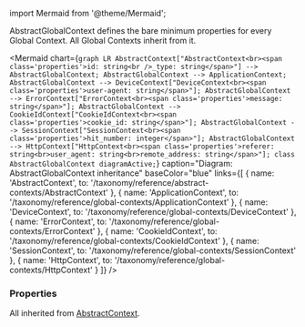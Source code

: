 import Mermaid from '@theme/Mermaid';

AbstractGlobalContext defines the bare minimum properties for every Global Context. All Global Contexts 
inherit from it.

<Mermaid chart={`
	graph LR
		AbstractContext["AbstractContext<br><span class='properties'>id: string<br />_type: string</span>"] --> AbstractGlobalContext;
    AbstractGlobalContext --> ApplicationContext;
    AbstractGlobalContext --> DeviceContext["DeviceContext<br><span class='properties'>user-agent: string</span>"];
    AbstractGlobalContext --> ErrorContext["ErrorContext<br><span class='properties'>message: string</span>"];
    AbstractGlobalContext --> CookieIdContext["CookieIdContext<br><span class='properties'>cookie_id: string</span>"];
    AbstractGlobalContext --> SessionContext["SessionContext<br><span class='properties'>hit_number: integer</span>"];
    AbstractGlobalContext --> HttpContext["HttpContext<br><span class='properties'>referer: string<br>user_agent: string<br>remote_address: string</span>"];
    class AbstractGlobalContext diagramActive;
`} 
  caption="Diagram: AbstractGlobalContext inheritance" 
  baseColor="blue" 
  links={[
    { name: 'AbstractContext', to: '/taxonomy/reference/abstract-contexts/AbstractContext' },
    { name: 'ApplicationContext', to: '/taxonomy/reference/global-contexts/ApplicationContext' },
    { name: 'DeviceContext', to: '/taxonomy/reference/global-contexts/DeviceContext' },
    { name: 'ErrorContext', to: '/taxonomy/reference/global-contexts/ErrorContext' },
    { name: 'CookieIdContext', to: '/taxonomy/reference/global-contexts/CookieIdContext' },
    { name: 'SessionContext', to: '/taxonomy/reference/global-contexts/SessionContext' },
    { name: 'HttpContext', to: '/taxonomy/reference/global-contexts/HttpContext' }
  ]}
/>

### Properties
All inherited from [AbstractContext](/taxonomy/reference/abstract-contexts/overview.md#abstractcontext).
